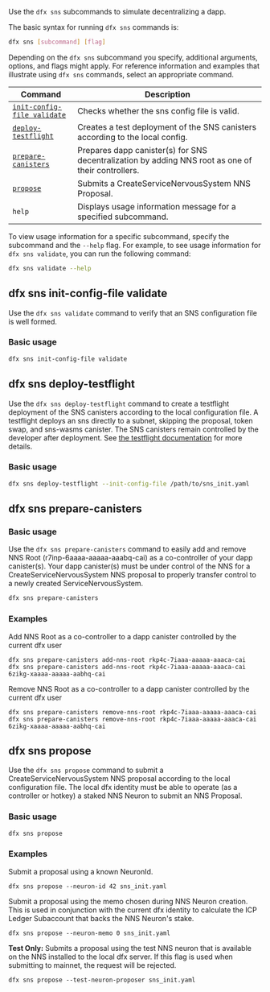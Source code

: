 
Use the `dfx sns` subcommands to simulate decentralizing a dapp.

The basic syntax for running `dfx sns` commands is:

``` bash
dfx sns [subcommand] [flag]
```

Depending on the `dfx sns` subcommand you specify, additional arguments, options, and flags might apply. For reference information and examples that illustrate using `dfx sns` commands, select an appropriate command.

| Command                                                            | Description                                                                                        |
| ------------------------------------------------------------------ | -------------------------------------------------------------------------------------------------- |
| [`init-config-file validate`](#_dfx_sns_init-config-file_validate) | Checks whether the sns config file is valid.                                                       |
| [`deploy-testflight`](#_dfx_sns_deploy-testflight)                 | Creates a test deployment of the SNS canisters according to the local config.                      |
| [`prepare-canisters`](#_dfx_sns_prepare-canisters)                 | Prepares dapp canister(s) for SNS decentralization by adding NNS root as one of their controllers. |
| [`propose`](#_dfx_sns_propose)                                     | Submits a CreateServiceNervousSystem NNS Proposal.                                                 |
| `help`                                                             | Displays usage information message for a specified subcommand.                                     |

To view usage information for a specific subcommand, specify the subcommand and the `--help` flag. For example, to see usage information for `dfx sns validate`, you can run the following command:

``` bash
dfx sns validate --help
```

## dfx sns init-config-file validate

Use the `dfx sns validate` command to verify that an SNS configuration file is well formed.

### Basic usage

``` bash
dfx sns init-config-file validate
```

## dfx sns deploy-testflight

Use the `dfx sns deploy-testflight` command to create a testflight deployment of the SNS canisters according to the local configuration file. A testflight deploys an sns directly to a subnet, skipping the proposal, token swap, and sns-wasms canister. The SNS canisters remain controlled by the developer after deployment. See [the testflight documentation](https://internetcomputer.org/docs/current/developer-docs/daos/sns/testing/testing-on-mainnet) for more details.

### Basic usage

``` bash
dfx sns deploy-testflight --init-config-file /path/to/sns_init.yaml
```

## dfx sns prepare-canisters 

### Basic usage

Use the `dfx sns prepare-canisters` command to easily add and remove NNS Root (r7inp-6aaaa-aaaaa-aaabq-cai) 
as a co-controller of your dapp canister(s). Your dapp canister(s) must be under control of the NNS for
a CreateServiceNervousSystem NNS proposal to properly transfer control to a newly created ServiceNervousSystem.

``` bash
dfx sns prepare-canisters 
```

### Examples

Add NNS Root as a co-controller to a dapp canister controlled by the current dfx user

```
dfx sns prepare-canisters add-nns-root rkp4c-7iaaa-aaaaa-aaaca-cai
dfx sns prepare-canisters add-nns-root rkp4c-7iaaa-aaaaa-aaaca-cai 6zikg-xaaaa-aaaaa-aabhq-cai
```

Remove NNS Root as a co-controller to a dapp canister controlled by the current dfx user

```
dfx sns prepare-canisters remove-nns-root rkp4c-7iaaa-aaaaa-aaaca-cai
dfx sns prepare-canisters remove-nns-root rkp4c-7iaaa-aaaaa-aaaca-cai 6zikg-xaaaa-aaaaa-aabhq-cai
```

## dfx sns propose

Use the `dfx sns propose` command to submit a CreateServiceNervousSystem NNS proposal according to the
local configuration file. The local dfx identity must be able to operate (as a controller or hotkey) 
a staked NNS Neuron to submit an NNS Proposal. 

### Basic usage

``` bash
dfx sns propose
```

### Examples

Submit a proposal using a known NeuronId.

```
dfx sns propose --neuron-id 42 sns_init.yaml 
```

Submit a proposal using the memo chosen during NNS Neuron creation. This is used in conjunction
with the current dfx identity to calculate the ICP Ledger Subaccount that backs the NNS Neuron's 
stake.

```
dfx sns propose --neuron-memo 0 sns_init.yaml 
```

**Test Only:** Submits a proposal using the test NNS neuron that is available on the NNS installed
to the local dfx server. If this flag is used when submitting to mainnet, the request will be rejected.

```
dfx sns propose --test-neuron-proposer sns_init.yaml
```